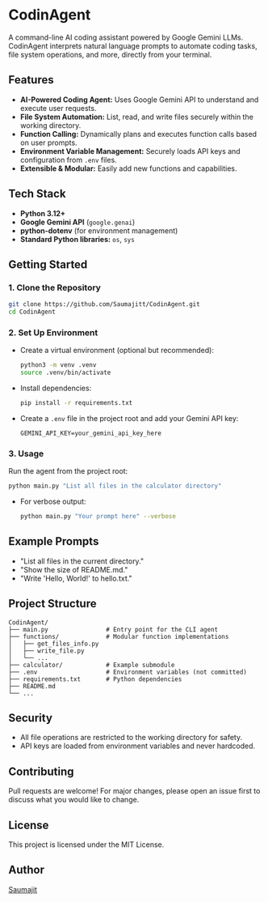 # CodinAgent

A command-line AI coding assistant powered by Google Gemini LLMs. CodinAgent interprets natural language prompts to automate coding tasks, file system operations, and more, directly from your terminal.

## Features
- **AI-Powered Coding Agent:** Uses Google Gemini API to understand and execute user requests.
- **File System Automation:** List, read, and write files securely within the working directory.
- **Function Calling:** Dynamically plans and executes function calls based on user prompts.
- **Environment Variable Management:** Securely loads API keys and configuration from `.env` files.
- **Extensible & Modular:** Easily add new functions and capabilities.

## Tech Stack
- **Python 3.12+**
- **Google Gemini API** (`google.genai`)
- **python-dotenv** (for environment management)
- **Standard Python libraries:** `os`, `sys`

## Getting Started

### 1. Clone the Repository
```bash
git clone https://github.com/Saumajitt/CodinAgent.git
cd CodinAgent
```

### 2. Set Up Environment
- Create a virtual environment (optional but recommended):
  ```bash
  python3 -m venv .venv
  source .venv/bin/activate
  ```
- Install dependencies:
  ```bash
  pip install -r requirements.txt
  ```
- Create a `.env` file in the project root and add your Gemini API key:
  ```env
  GEMINI_API_KEY=your_gemini_api_key_here
  ```

### 3. Usage
Run the agent from the project root:
```bash
python main.py "List all files in the calculator directory"
```
- For verbose output:
  ```bash
  python main.py "Your prompt here" --verbose
  ```

## Example Prompts
- "List all files in the current directory."
- "Show the size of README.md."
- "Write 'Hello, World!' to hello.txt."

## Project Structure
```
CodinAgent/
├── main.py                # Entry point for the CLI agent
├── functions/             # Modular function implementations
│   ├── get_files_info.py
│   ├── write_file.py
│   └── ...
├── calculator/            # Example submodule
├── .env                   # Environment variables (not committed)
├── requirements.txt       # Python dependencies
├── README.md
└── ...
```

## Security
- All file operations are restricted to the working directory for safety.
- API keys are loaded from environment variables and never hardcoded.

## Contributing
Pull requests are welcome! For major changes, please open an issue first to discuss what you would like to change.

## License
This project is licensed under the MIT License.

## Author
[Saumajit](https://github.com/Saumajitt)
